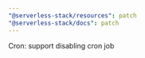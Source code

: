 ```yaml
---
"@serverless-stack/resources": patch
"@serverless-stack/docs": patch
---
```


Cron: support disabling cron job
